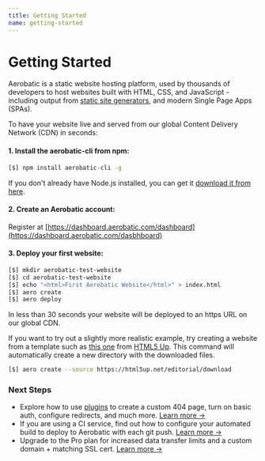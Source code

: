 ```yaml
---
title: Getting Started
name: getting-started
---
```


# Getting Started

Aerobatic is a static website hosting platform, used by thousands of developers to host websites built with HTML, CSS, and JavaScript - including output from [static site generators](/docs/static-generators), and modern Single Page Apps (SPAs).

To have your website live and served from our global Content Delivery Network (CDN) in seconds:

#### 1. Install the aerobatic-cli from npm:

~~~bash
[$] npm install aerobatic-cli -g
~~~

If you don't already have Node.js installed, you can get it [download it from here](https://nodejs.org/en/).

#### 2. Create an Aerobatic account:

Register at [https://dashboard.aerobatic.com/dashboard](https://dashboard.aerobatic.com/dasbhboard)

#### 3. Deploy your first website:

~~~sh
[$] mkdir aerobatic-test-website
[$] cd aerobatic-test-website
[$] echo "<html>First Aerobatic Website</html>" > index.html
[$] aero create
[$] aero deploy
~~~

In less than 30 seconds your website will be deployed to an https URL on our global CDN.

If you want to try out a slightly more realistic example, try creating a website from a template such as [this one](https://html5up.net/editorial) from [HTML5 Up](https://html5up.net/). This command will automatically create a new directory with the downloaded files.

~~~sh
[$] aero create --source https://html5up.net/editorial/download
~~~

### Next Steps

* Explore how to use [plugins](/docs/configuration/#plugins) to create a custom 404 page, turn on basic auth, configure redirects, and much more. [Learn more &#8594;](/docs/configuration/#plugins)
* If you are using a CI service, find out how to configure your automated build to deploy to Aerobatic with each git push. [Learn more &#8594;](/docs/continuous-deployment/)
* Upgrade to the Pro plan for increased data transfer limits and a custom domain + matching SSL cert. [Learn more &#8594;](/docs/custom-domains-ssl/)
